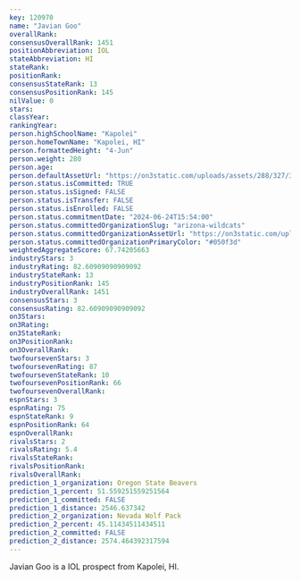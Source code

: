 ```yaml
---
key: 120970
name: "Javian Goo"
overallRank: 
consensusOverallRank: 1451
positionAbbreviation: IOL
stateAbbreviation: HI
stateRank: 
positionRank: 
consensusStateRank: 13
consensusPositionRank: 145
nilValue: 0
stars: 
classYear: 
rankingYear: 
person.highSchoolName: "Kapolei"
person.homeTownName: "Kapolei, HI"
person.formattedHeight: "4-Jun"
person.weight: 280
person.age: 
person.defaultAssetUrl: "https://on3static.com/uploads/assets/288/327/327288.png"
person.status.isCommitted: TRUE
person.status.isSigned: FALSE
person.status.isTransfer: FALSE
person.status.isEnrolled: FALSE
person.status.commitmentDate: "2024-06-24T15:54:00"
person.status.committedOrganizationSlug: "arizona-wildcats"
person.status.committedOrganizationAssetUrl: "https://on3static.com/uploads/assets/752/149/149752.svg"
person.status.committedOrganizationPrimaryColor: "#050f3d"
weightedAggregateScore: 67.74205663
industryStars: 3
industryRating: 82.60909090909092
industryStateRank: 13
industryPositionRank: 145
industryOverallRank: 1451
consensusStars: 3
consensusRating: 82.60909090909092
on3Stars: 
on3Rating: 
on3StateRank: 
on3PositionRank: 
on3OverallRank: 
twofoursevenStars: 3
twofoursevenRating: 87
twofoursevenStateRank: 10
twofoursevenPositionRank: 66
twofoursevenOverallRank: 
espnStars: 3
espnRating: 75
espnStateRank: 9
espnPositionRank: 64
espnOverallRank: 
rivalsStars: 2
rivalsRating: 5.4
rivalsStateRank: 
rivalsPositionRank: 
rivalsOverallRank: 
prediction_1_organization: Oregon State Beavers
prediction_1_percent: 51.559251559251564
prediction_1_committed: FALSE
prediction_1_distance: 2546.637342
prediction_2_organization: Nevada Wolf Pack
prediction_2_percent: 45.11434511434511
prediction_2_committed: FALSE
prediction_2_distance: 2574.464392317594
---
```

Javian Goo is a IOL prospect from Kapolei, HI.